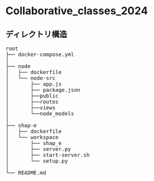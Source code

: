 # Collaborative_classes_2024

## ディレクトリ構造
<pre>
root
├── docker-compose.yml
│
├── node
│   ├── dockerfile
│   └── node-src
│       ├── app.js
│       ├── package.json
│       ├──public
│       ├──routes
│       ├──views
│       └──node_models
│
├── shap-e
│   ├── dockerfile
│   └── workspace
│       ├── shap_e
│       ├── server.py
│       ├── start-server.sh
│       └── setup.py
│
└── README.md
</pre>